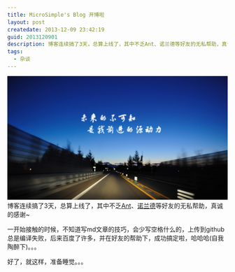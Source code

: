 ```yaml
---
title: MicroSimple's Blog 开博啦
layout: post
createdate: 2013-12-09 23:42:19
guid: 2013120901
description: 博客连续搞了3天，总算上线了，其中不乏Ant、诺兰德等好友的无私帮助，真诚的感谢~一开始接触的时候，不知道写md文章的技巧，会少写空格什么的，上传到github总是编译失败，后来百度了许多，并在好友的帮助下，成功搞定啦，哈哈哈(自我陶醉下)。。。
tags:  
  - 杂谈
---
```

![Serious-Attitude](/media/files/2013/12/09/622762d0f703918f9d85f87d503d269759eec435.jpg)
    博客连续搞了3天，总算上线了，其中不乏[Ant](http://antzone.cn "Ant")、[诺兰德](http://boa-d-luffy.github.io/blog/ "诺兰德")等好友的无私帮助，真诚的感谢~

一开始接触的时候，不知道写md文章的技巧，会少写空格什么的，上传到github总是编译失败，后来百度了许多，并在好友的帮助下，成功搞定啦，哈哈哈(自我陶醉下)。。。

好了，就这样，准备睡觉。。。

